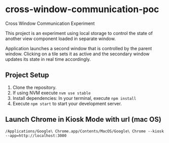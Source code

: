 # cross-window-communication-poc
Cross Window Communication Experiment

This project is an experiment using local storage to control the state of another view component loaded in separate window. 

Application launches a second window that is controlled by the parent window. Clicking on a tile sets it as active and the secondary window updates its state in real time accordingly.

## Project Setup
1. Clone the repository.
2. If using NVM execute `nvm use stable`
3. Install dependencies: In your terminal, execute `npm install`
4. Execute `npm start` to start your development server.

## Launch Chrome in Kiosk Mode with url (mac OS)
```
/Applications/Google\ Chrome.app/Contents/MacOS/Google\ Chrome --kiosk --app=http://localhost:3000
```